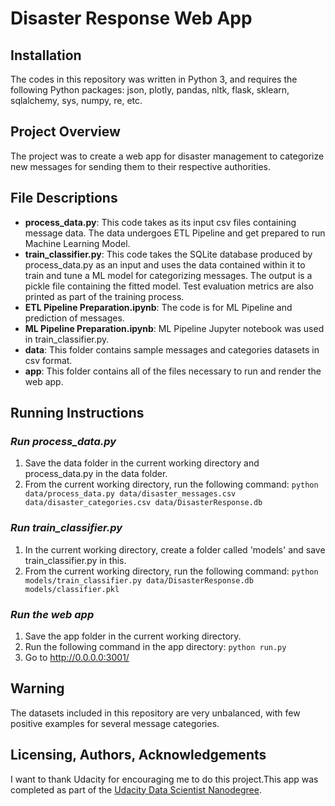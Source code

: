 # Disaster Response Web App

## Installation
The codes in this repository was written in Python 3, and requires the following Python packages: json, plotly, pandas, nltk, flask, sklearn, sqlalchemy, sys, numpy, re, etc.

## Project Overview
The project was to create a web app for disaster management to categorize new messages for sending them to their respective authorities.

## File Descriptions
* **process_data.py**: This code takes as its input csv files containing message data. The data undergoes ETL Pipeline and get prepared to run Machine Learning Model. 
* **train_classifier.py**: This code takes the SQLite database produced by process_data.py as an input and uses the data contained within it to train and tune a ML model for categorizing messages. The output is a pickle file containing the fitted model. Test evaluation metrics are also printed as part of the training process.
* **ETL Pipeline Preparation.ipynb**: The code is for ML Pipeline and prediction of messages.
* **ML Pipeline Preparation.ipynb**: ML Pipeline Jupyter notebook was used in train_classifier.py. 
* **data**: This folder contains sample messages and categories datasets in csv format.
* **app**: This folder contains all of the files necessary to run and render the web app.

## Running Instructions
### ***Run process_data.py***
1. Save the data folder in the current working directory and process_data.py in the data folder.
2. From the current working directory, run the following command:
`python data/process_data.py data/disaster_messages.csv data/disaster_categories.csv data/DisasterResponse.db`

### ***Run train_classifier.py***
1. In the current working directory, create a folder called 'models' and save train_classifier.py in this.
2. From the current working directory, run the following command:
`python models/train_classifier.py data/DisasterResponse.db models/classifier.pkl`

### ***Run the web app***
1. Save the app folder in the current working directory.
2. Run the following command in the app directory:
    `python run.py`
3. Go to http://0.0.0.0:3001/

## Warning
The datasets included in this repository are very unbalanced, with few positive examples for several message categories. 
## Licensing, Authors, Acknowledgements
I want to thank Udacity for encouraging me to do this project.This app was completed as part of the [Udacity Data Scientist Nanodegree](https://www.udacity.com/course/data-scientist-nanodegree--nd025).
